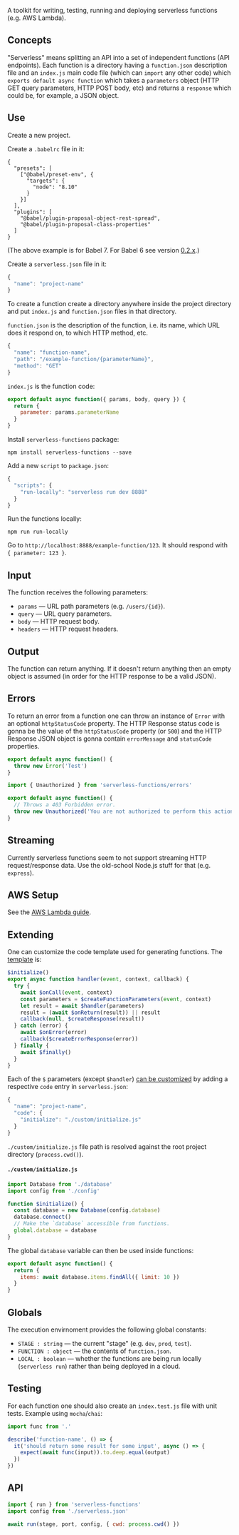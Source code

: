 A toolkit for writing, testing, running and deploying serverless functions (e.g. AWS Lambda).

## Concepts

"Serverless" means splitting an API into a set of independent functions (API endpoints). Each function is a directory having a `function.json` description file and an `index.js` main code file (which can `import` any other code) which `exports default async function` which takes a `parameters` object (HTTP GET query parameters, HTTP POST body, etc) and returns a `response` which could be, for example, a JSON object.

## Use

Create a new project.

Create a `.babelrc` file in it:

```
{
  "presets": [
    ["@babel/preset-env", {
      "targets": {
        "node": "8.10"
      }
    }]
  ],
  "plugins": [
    "@babel/plugin-proposal-object-rest-spread",
    "@babel/plugin-proposal-class-properties"
  ]
}
```

(The above example is for Babel 7. For Babel 6 see version [0.2.x](https://github.com/catamphetamine/serverless-functions/tree/0.2.x).)

Create a `serverless.json` file in it:

```js
{
  "name": "project-name"
}
```

To create a function create a directory anywhere inside the project directory and put `index.js` and `function.json` files in that directory.

`function.json` is the description of the function, i.e. its name, which URL does it respond on, to which HTTP method, etc.

```js
{
  "name": "function-name",
  "path": "/example-function/{parameterName}",
  "method": "GET"
}
```

`index.js` is the function code:

```js
export default async function({ params, body, query }) {
  return {
    parameter: params.parameterName
  }
}
```

Install `serverless-functions` package:

```
npm install serverless-functions --save
```

Add a new `script` to `package.json`:

```js
{
  "scripts": {
    "run-locally": "serverless run dev 8888"
  }
}
```

Run the functions locally:

```
npm run run-locally
```

Go to `http://localhost:8888/example-function/123`. It should respond with `{ parameter: 123 }`.

## Input

The function receives the following parameters:

  * `params` — URL path parameters (e.g. `/users/{id}`).
  * `query` — URL query parameters.
  * `body` — HTTP request body.
  * `headers` — HTTP request headers.

## Output

The function can return anything. If it doesn't return anything then an empty object is assumed (in order for the HTTP response to be a valid JSON).

## Errors

To return an error from a function one can throw an instance of `Error` with an optional `httpStatusCode` property. The HTTP Response status code is gonna be the value of the `httpStatusCode` property (or `500`) and the HTTP Response JSON object is gonna contain `errorMessage` and `statusCode` properties.

```js
export default async function() {
  throw new Error('Test')
}
```

```js
import { Unauthorized } from 'serverless-functions/errors'

export default async function() {
  // Throws a 403 Forbidden error.
  throw new Unauthorized('You are not authorized to perform this action')
}
```

## Streaming

Currently serverless functions seem to not support streaming HTTP request/response data. Use the old-school Node.js stuff for that (e.g. `express`).

## AWS Setup

See the [AWS Lambda guide](https://github.com/catamphetamine/serverless-functions/blob/master/README-AWS.md).

## Extending

One can customize the code template used for generating functions. The [template](https://github.com/catamphetamine/serverless-functions/tree/master/source/code/template.js) is:

```js
$initialize()
export async function handler(event, context, callback) {
  try {
    await $onCall(event, context)
    const parameters = $createFunctionParameters(event, context)
    let result = await $handler(parameters)
    result = (await $onReturn(result)) || result
    callback(null, $createResponse(result))
  } catch (error) {
    await $onError(error)
    callback($createErrorResponse(error))
  } finally {
    await $finally()
  }
}
```

Each of the `$` parameters (except `$handler`) [can be customized](https://github.com/catamphetamine/serverless-functions/tree/master/source/code/pieces) by adding a respective `code` entry in `serverless.json`:

```js
{
  "name": "project-name",
  "code": {
    "initialize": "./custom/initialize.js"
  }
}
```

`./custom/initialize.js` file path is resolved against the root project directory (`process.cwd()`).

#### `./custom/initialize.js`

```js
import Database from './database'
import config from './config'

function $initialize() {
  const database = new Database(config.database)
  database.connect()
  // Make the `database` accessible from functions.
  global.database = database
}
```

The global `database` variable can then be used inside functions:

```js
export default async function() {
  return {
    items: await database.items.findAll({ limit: 10 })
  }
}
```

## Globals

The execution envirnoment provides the following global constants:

  * `STAGE : string` — the current "stage" (e.g. `dev`, `prod`, `test`).
  * `FUNCTION : object` — the contents of `function.json`.
  * `LOCAL : boolean` — whether the functions are being run locally (`serverless run`) rather than being deployed in a cloud.

## Testing

For each function one should also create an `index.test.js` file with unit tests. Example using `mocha`/`chai`:

```js
import func from '.'

describe('function-name', () => {
  it('should return some result for some input', async () => {
    expect(await func(input)).to.deep.equal(output)
  })
})
```

## API

```js
import { run } from 'serverless-functions'
import config from './serverless.json'

await run(stage, port, config, { cwd: process.cwd() })
```